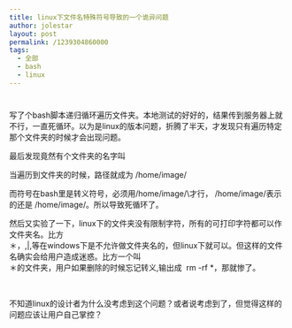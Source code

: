 ```yaml
---
title: linux下文件名特殊符号导致的一个诡异问题
author: jolestar
layout: post
permalink: /1239304860000
tags:
  - 全部
  - bash
  - linux
---
```

# 

写了个bash脚本递归循环遍历文件夹。本地测试的好好的，结果传到服务器上就不行，一直死循环。以为是linux的版本问题，折腾了半天，才发现只有遍历特定那个文件夹的时候才会出现问题。

最后发现竟然有个文件夹的名字叫 

当遍历到文件夹的时候，路径就成为 /home/image/

而符号在bash里是转义符号，必须用/home/image/\才行， /home/image/表示的还是 /home/image/。所以导致死循环了。

然后又实验了一下，linux下的文件夹没有限制字符，所有的可打印字符都可以作文件夹名。比方  
＊，,|,等在windows下是不允许做文件夹名的，但linux下就可以。但这样的文件名确实会给用户造成迷惑。比方一个叫  
＊的文件夹，用户如果删除的时候忘记转义,输出成  rm -rf *，那就惨了。

 

不知道linux的设计者为什么没考虑到这个问题？或者说考虑到了，但觉得这样的问题应该让用户自己掌控？
